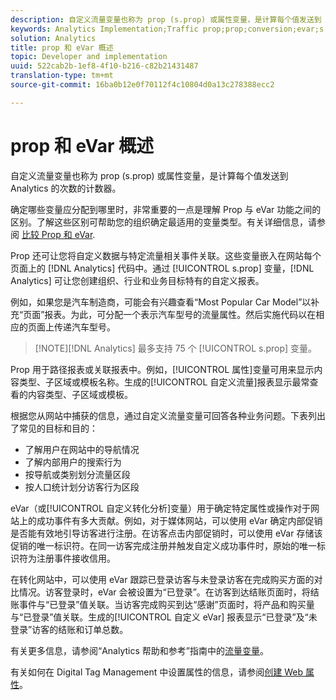 ```yaml
---
description: 自定义流量变量也称为 prop (s.prop) 或属性变量，是计算每个值发送到 Analytics 的次数的计数器。
keywords: Analytics Implementation;Traffic prop;prop;conversion;evar;s.prop;custom conversion insight;traffic variable
solution: Analytics
title: prop 和 eVar 概述
topic: Developer and implementation
uuid: 522cab2b-1ef8-4f10-b216-c82b21431487
translation-type: tm+mt
source-git-commit: 16ba0b12e0f70112f4c10804d0a13c278388ecc2

---
```



# prop 和 eVar 概述

自定义流量变量也称为 prop (s.prop) 或属性变量，是计算每个值发送到 Analytics 的次数的计数器。

确定哪些变量应分配到哪里时，非常重要的一点是理解 Prop 与 eVar 功能之间的区别。了解这些区别可帮助您的组织确定最适用的变量类型。有关详细信息，请参阅 [比较 Prop 和 eVar](/help/implement/analytics-terminology-basics/c-props-evars/props-vs-evars.md).

Prop 还可让您将自定义数据与特定流量相关事件关联。这些变量嵌入在网站每个页面上的 [!DNL Analytics] 代码中。通过 [!UICONTROL s.prop] 变量，[!DNL Analytics] 可让您创建组织、行业和业务目标特有的自定义报表。

例如，如果您是汽车制造商，可能会有兴趣查看“Most Popular Car Model”以补充“页面”报表。为此，可分配一个表示汽车型号的流量属性。然后实施代码以在相应的页面上传递汽车型号。

> [!NOTE][!DNL Analytics] 最多支持 75 个 [!UICONTROL s.prop] 变量。

Prop 用于路径报表或关联报表中。例如，[!UICONTROL 属性]变量可用来显示内容类型、子区域或模板名称。生成的[!UICONTROL 自定义流量]报表显示最常查看的内容类型、子区域或模板。

根据您从网站中捕获的信息，通过自定义流量变量可回答各种业务问题。下表列出了常见的目标和目的：

* 了解用户在网站中的导航情况
* 了解内部用户的搜索行为
* 按导航或类别划分流量区段
* 按人口统计划分访客行为区段

eVar（或[!UICONTROL 自定义转化分析]变量）用于确定特定属性或操作对于网站上的成功事件有多大贡献。例如，对于媒体网站，可以使用 eVar 确定内部促销是否能有效地引导访客进行注册。在访客点击内部促销时，可以使用 eVar 存储该促销的唯一标识符。在同一访客完成注册并触发自定义成功事件时，原始的唯一标识符为注册事件接收信用。

在转化网站中，可以使用 eVar 跟踪已登录访客与未登录访客在完成购买方面的对比情况。访客登录时，eVar 会被设置为“已登录”。在访客到达结账页面时，将结账事件与“已登录”值关联。当访客完成购买到达“感谢”页面时，将产品和购买量与“已登录”值关联。生成的[!UICONTROL 自定义 eVar] 报表显示“已登录”及“未登录”访客的结账和订单总数。

有关更多信息，请参阅“Analytics 帮助和参考”指南中的[流量变量](https://marketing.adobe.com/resources/help/en_US/reference/traffic_var.html)。

有关如何在 Digital Tag Management 中设置属性的信息，请参阅[创建 Web 属性](/help/implement/c-implement-with-dtm/t-create-web-property.md)。
